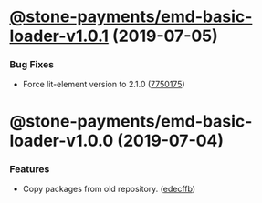 # [@stone-payments/emd-basic-loader-v1.0.1](https://github.com/stone-payments/emerald-web-framework/compare/@stone-payments/emd-basic-loader-v1.0.0...@stone-payments/emd-basic-loader-v1.0.1) (2019-07-05)


### Bug Fixes

* Force lit-element version to 2.1.0 ([7750175](https://github.com/stone-payments/emerald-web-framework/commit/7750175))

# @stone-payments/emd-basic-loader-v1.0.0 (2019-07-04)


### Features

* Copy packages from old repository. ([edecffb](https://github.com/stone-payments/emerald-web-framework/commit/edecffb))
